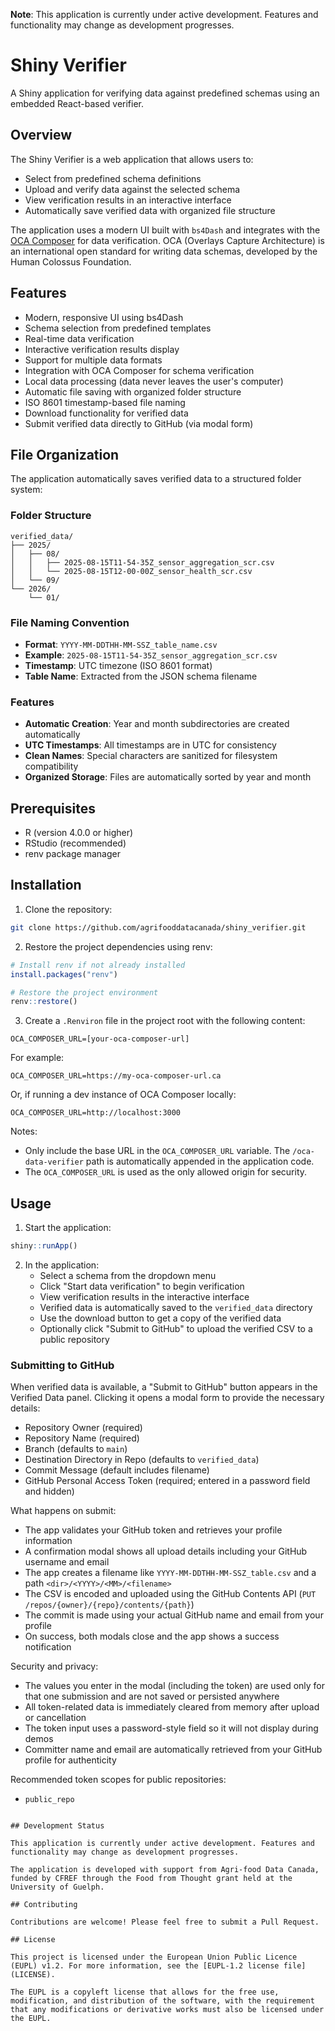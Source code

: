 **Note**: This application is currently under active development. Features and functionality may change as development progresses.

# Shiny Verifier

A Shiny application for verifying data against predefined schemas using an embedded React-based verifier.

## Overview

The Shiny Verifier is a web application that allows users to:
- Select from predefined schema definitions
- Upload and verify data against the selected schema
- View verification results in an interactive interface
- Automatically save verified data with organized file structure

The application uses a modern UI built with `bs4Dash` and integrates with the [OCA Composer](https://github.com/agrifooddatacanada/OCA_Composer) for data verification. OCA (Overlays Capture Architecture) is an international open standard for writing data schemas, developed by the Human Colossus Foundation.

## Features

- Modern, responsive UI using bs4Dash
- Schema selection from predefined templates
- Real-time data verification
- Interactive verification results display
- Support for multiple data formats
- Integration with OCA Composer for schema verification
- Local data processing (data never leaves the user's computer)
- Automatic file saving with organized folder structure
- ISO 8601 timestamp-based file naming
- Download functionality for verified data
- Submit verified data directly to GitHub (via modal form)

## File Organization

The application automatically saves verified data to a structured folder system:

### Folder Structure
```
verified_data/
├── 2025/
│   ├── 08/
│   │   ├── 2025-08-15T11-54-35Z_sensor_aggregation_scr.csv
│   │   └── 2025-08-15T12-00-00Z_sensor_health_scr.csv
│   └── 09/
└── 2026/
    └── 01/
```

### File Naming Convention
- **Format**: `YYYY-MM-DDTHH-MM-SSZ_table_name.csv`
- **Example**: `2025-08-15T11-54-35Z_sensor_aggregation_scr.csv`
- **Timestamp**: UTC timezone (ISO 8601 format)
- **Table Name**: Extracted from the JSON schema filename

### Features
- **Automatic Creation**: Year and month subdirectories are created automatically
- **UTC Timestamps**: All timestamps are in UTC for consistency
- **Clean Names**: Special characters are sanitized for filesystem compatibility
- **Organized Storage**: Files are automatically sorted by year and month

## Prerequisites

- R (version 4.0.0 or higher)
- RStudio (recommended)
- renv package manager

## Installation

1. Clone the repository:
```bash
git clone https://github.com/agrifooddatacanada/shiny_verifier.git
```

2. Restore the project dependencies using renv:
```R
# Install renv if not already installed
install.packages("renv")

# Restore the project environment
renv::restore()
```

3. Create a `.Renviron` file in the project root with the following content:
```
OCA_COMPOSER_URL=[your-oca-composer-url]
```

For example:
```
OCA_COMPOSER_URL=https://my-oca-composer-url.ca
```

Or, if running a dev instance of OCA Composer locally:
```
OCA_COMPOSER_URL=http://localhost:3000
```

Notes:
- Only include the base URL in the `OCA_COMPOSER_URL` variable. The `/oca-data-verifier` path is automatically appended in the application code.
- The `OCA_COMPOSER_URL` is used as the only allowed origin for security.

## Usage

1. Start the application:
```R
shiny::runApp()
```

2. In the application:
   - Select a schema from the dropdown menu
   - Click "Start data verification" to begin verification
   - View verification results in the interactive interface
   - Verified data is automatically saved to the `verified_data` directory
   - Use the download button to get a copy of the verified data
   - Optionally click "Submit to GitHub" to upload the verified CSV to a public repository

### Submitting to GitHub

When verified data is available, a "Submit to GitHub" button appears in the Verified Data panel. Clicking it opens a modal form to provide the necessary details:

- Repository Owner (required)
- Repository Name (required)
- Branch (defaults to `main`)
- Destination Directory in Repo (defaults to `verified_data`)
- Commit Message (default includes filename)
- GitHub Personal Access Token (required; entered in a password field and hidden)

What happens on submit:
- The app validates your GitHub token and retrieves your profile information
- A confirmation modal shows all upload details including your GitHub username and email
- The app creates a filename like `YYYY-MM-DDTHH-MM-SSZ_table.csv` and a path `<dir>/<YYYY>/<MM>/<filename>`
- The CSV is encoded and uploaded using the GitHub Contents API (`PUT /repos/{owner}/{repo}/contents/{path}`)
- The commit is made using your actual GitHub name and email from your profile
- On success, both modals close and the app shows a success notification

Security and privacy:
- The values you enter in the modal (including the token) are used only for that one submission and are not saved or persisted anywhere
- All token-related data is immediately cleared from memory after upload or cancellation
- The token input uses a password-style field so it will not display during demos
- Committer name and email are automatically retrieved from your GitHub profile for authenticity

Recommended token scopes for public repositories:
- `public_repo`
```

## Development Status

This application is currently under active development. Features and functionality may change as development progresses.

The application is developed with support from Agri-food Data Canada, funded by CFREF through the Food from Thought grant held at the University of Guelph.

## Contributing

Contributions are welcome! Please feel free to submit a Pull Request.

## License

This project is licensed under the European Union Public Licence (EUPL) v1.2. For more information, see the [EUPL-1.2 license file](LICENSE).

The EUPL is a copyleft license that allows for the free use, modification, and distribution of the software, with the requirement that any modifications or derivative works must also be licensed under the EUPL.
